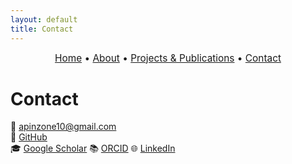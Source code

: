 ```yaml
---
layout: default
title: Contact
---
```


<div style="text-align:center; font-size: 1.1em; margin-bottom: 1.5em;">
  <a href="/">Home</a> • 
  <a href="/about">About</a> • 
  <a href="/projects">Projects & Publications</a> • 
  <a href="/contact">Contact</a>
</div>

# Contact

📩 apinzone10@gmail.com  
🔗 [GitHub](https://github.com/apinzone)  
🎓 [Google Scholar](https://scholar.google.com/citations?user=GMi1gHsAAAAJ&hl=en&oi=ao) 
📚 [ORCID](https://orcid.org/0009-0001-1381-0868)
🌐 [LinkedIn](https://www.linkedin.com/in/apinzone)


